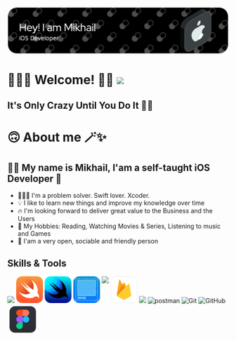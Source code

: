 ![Header](https://github.com/MikhailKostylev/MikhailKostylev/blob/main/github-header-image.png)

# 🙋🏻‍♂️ Welcome! 👋🏻 ![](https://komarev.com/ghpvc/?username=MikhailKostylev)

## It's Only Crazy Until You Do It ☝🏻

# 🙃 About me 🪄✨
## ✌🏻 My name is Mikhail, I'am a self-taught iOS Developer 
- 🧑🏻‍💻 I'm a problem solver. Swift lover. Xcoder.
- 💡 I like to learn new things and improve my knowledge over time
- 🔥 I'm looking forward to deliver great value to the Business and the Users
- 🎯 My Hobbies: Reading, Watching Movies & Series, Listening to music and Games
- 💫 I'am a very open, sociable and friendly person

## Skills & Tools

<img height="61em" src="https://user-images.githubusercontent.com/10991489/119416278-918ddb80-bcf3-11eb-9106-2e73b8f45902.png"/> <a href="https://developer.apple.com/swift/"><img src="https://raw.githubusercontent.com/MikhailKostylev/MikhailKostylev/main/Swift.png" width="61" height="61" title="Swift"></a> <a href="https://developer.apple.com/xcode/swiftui/"><img src="https://raw.githubusercontent.com/MikhailKostylev/MikhailKostylev/main/SwiftUI.png" width="61" height="61" title="SwiftUI"></a> <a href="https://developer.apple.com/documentation/uikit/"><img src="https://raw.githubusercontent.com/MikhailKostylev/MikhailKostylev/main/UIKit.png" width="61" height="61" title="UIKit"></a>  <img align="top" height="70em" src="https://developer.apple.com/design/human-interface-guidelines/macos/images/app-icon-realistic-materials_2x.png"/> <a href="https://firebase.google.com"><img src="https://raw.githubusercontent.com/MikhailKostylev/MikhailKostylev/main/Firebase.png" width="61" height="61" title="Google Firebase"></a> <img height="61em" src="https://user-images.githubusercontent.com/10991489/119416543-285a9800-bcf4-11eb-8755-a9351330ef0d.jpg"/> ![postman](https://www.vectorlogo.zone/logos/getpostman/getpostman-icon.svg) ![Git](https://www.vectorlogo.zone/logos/git-scm/git-scm-icon.svg) ![GitHub](https://www.vectorlogo.zone/logos/github/github-icon.svg) <img height="70em" src="https://raw.githubusercontent.com/MikhailKostylev/MikhailKostylev/main/Figma.png"/>
